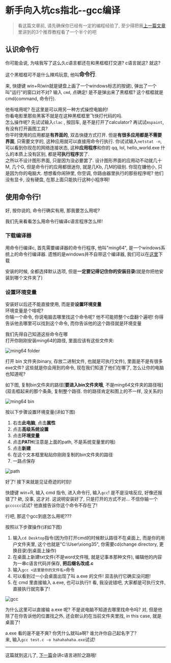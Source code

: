 
# 新手向入坑cs指北--gcc编译

> 看这篇文章前, 请先确保你已经有一定的编程经验了, 至少得把我[上一篇文章](http://101.133.217.104/blog/static/blog/40)里讲到的3个推荐教程看了一个半个的吧

## 认识命令行

你可能会说, 为啥我写了这么久c语言都还在和黑框框打交道? c语言就这? 就这?  

这个黑框框可不是什么辣鸡玩意, 他叫<big>**命令行**</big>. 

来, 快捷键 win+R(win就是键盘上画了一个windows标志的按键), 弹出了一个叫"运行"的窗口对不对? 输入 ```cmd```, 点确定! 是不是弹出来了黑框框? 这个框框就是 cmd(command, 命令行).  

他有啥用呢? 在这里是可以用另一种方式操控电脑的!  
你看电影里那些黑客不就是在这种黑框框里飞快打代码的吗.  
怎么操作呢? 先试试输入```clac``` , 按回车, 是不是打开了calculator? 再试试```mspaint```, 有没有打开画图工具?  
你平时使用的应用都是**有界面的**, 双击快捷方式打开. 但是**有很多应用都是不需要界面**, 只需要文字的, 这种应用就可以直接用命令行执行. 你试试输入```netstat -n```, 可以看到你现在的网络连接状态, 这种**应用程序**和你的 qq, lol, hello_world.exe 什么的本质上没有区别, 都是**可执行程序**罢了.  
之所以不设计图形界面, 只是因为没必要罢了. 设计图形界面的应用动不动就几十M, 几个G, 但是命令行的应用都很迷你, 就是几Kb, 几M的级别. 你现在嫌他小, 只是因为你的电脑大. 想想看你闹钟里, 你空调, 你路由器里执行的那些程序呢? 他们没有显卡, 没有硬盘, 在那上面只能执行这种小程序啊!  

## 使用命令行!

好, 按你说的, 命令行确实有用, 那我要怎么用呢?

我们先来看看怎么用命令行编译c语言程序怎么样!

### 下载编译器

用命令行编译c, 首先需要编译器的命令行程序, 他叫"ming64", 是一个windows系统上的命令行编译器. 遗憾的是windows并不自带这个编译器, 我们可以在[这里](https://sourceforge.net/projects/mingw-w64/files/Toolchains%20targetting%20Win32/Personal%20Builds/mingw-builds/installer/mingw-w64-install.exe)下载

安装的时候, 全都选择默认选项, 但是**一定要记得记住你的安装目录**(就是你把他安装到哪个文件夹了)

### 设置环境变量

安装好以后还不能直接使用, 而是要**设置环境变量**  
环境变量是个啥呢?  
你输一个命令, 你说电脑去哪里找这个命令呢? 他不可能把整个c盘翻个遍吧! 你得告诉他去哪里可以找到这个命令, 而你告诉他的这个路径就是环境变量

我们先得自己知道这些命令在哪  
打开你刚刚安装ming64的路径, 里面应该有这些文件夹:

![ming64 folder](https://s1.ax1x.com/2020/05/20/YortyQ.png)

打开 bin 文件夹(binary, 存放二进制文件, 也就是可执行文件), 里面是不是有很多exe文件? 这些就是你会用到的命令, 现在我们知道了他们在哪了, 怎么让你的电脑也知道呢?  

如下图, 复制bin文件夹的路径[**要进入bin文件夹哦**, 不是ming64文件夹的路径哦](双击框起来的那个条条, 复制整个路径. 你的路径肯定和图上的不一样, 没关系的)

![ming64 bin](https://s1.ax1x.com/2020/05/20/Yo6Pds.png)

按以下步骤设置环境变量(详如下图)

1. 右击**此电脑**, 点击**属性**
2. 点击**高级系统设置**
3. 点击**环境变量**
4. 点击**PATH**(注意是上面的path, 不是系统变量里的哦)
5. 点击**新建**
6. 在这个文本框里粘贴你刚刚复制的bin文件夹的路径
7. 一路点保存

![path](https://s1.ax1x.com/2020/05/20/YocsE9.png)

好了! 接下来就是见证奇迹的时刻!

快捷键 win+R, 输入 cmd 指令, 进入命令行, 输入```gcc```!
是不是没啥反应, 好像还报错了? 欸, 没事, 这才对. 这说明安装好了, 只是打开的方式不对... 不信你输一个```gcccccc```试试? 他直接告诉你这个命令不存在了!

行吧, 那这个gcc到底怎么用呢???  

按照以下步骤操作(详如下图)

1. 输入```cd Desktop```指令(因为你打开cmd的时候默认路径不在桌面上, 而是你的用户文件夹里, 这个也就是"C:\User\xiong35", 你需要cd(change directory, 更换目录)到桌面上操作)
2. 在桌面上新建txt文件(不是word文件哦, 就是记事本那种文件), 编辑他的内容为一串c语言代码并保存, **把后缀名改成.c**
3. 输入```gcc <这里是你的文件名>```命令
4. 可以看到过一小会桌面出现了叫 a.exe 的文件! 双击执行它确实没问题!
5. 在 cmd 里直接输入 a.exe, 也可以执行!! 看, 我没说错吧, 大家都是可执行文件, 直接执行就完事了!

![gcc](https://s1.ax1x.com/2020/05/20/Yo2ySx.png)

为什么这里可以直接输 a.exe 呢? 不是说电脑不知道去哪里找命令吗? 对, 但是他除了在你告诉他的位置找之外, 还会默认的在当前文件夹里找, in this case, 就是桌面了!

a.exe 看的是不是不爽? 你凭什么就叫a啊? 谁允许你自己起名字了?  
来, 输入```gcc test.c -o hahahahaha.exe```试试!

---

这篇就到这儿了, [下一篇](http://101.133.217.104/blog/static/blog/42)会讲c语言进阶之路哦!